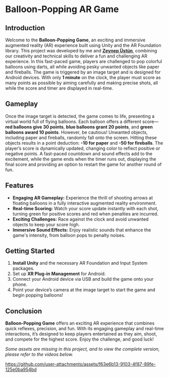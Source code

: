 # Balloon-Popping AR Game

## Introduction
Welcome to the **Balloon-Popping Game**, an exciting and immersive augmented reality (AR) experience built using Unity and the AR Foundation library. This project was developed by me and [**Zeynep Üstün**](https://github.com/ZeynepUstunn?tab=following), combining our creativity and technical skills to deliver a fun and challenging AR experience. In this fast-paced game, players are challenged to pop colorful balloons using darts, all while avoiding pesky unwanted objects like paper and fireballs. The game is triggered by an image target and is designed for Android devices. With only **1 minute** on the clock, the player must score as many points as possible by aiming carefully and making precise shots, all while the score and timer are displayed in real-time.

## Gameplay
Once the image target is detected, the game comes to life, presenting a virtual world full of flying balloons. Each balloon offers a different score—**red balloons give 30 points**, **blue balloons grant 20 points**, and **green balloons award 10 points**. However, be cautious! Unwanted objects, including paper and fireballs, randomly fall onto the screen. Hitting these objects results in a point deduction: **-10 for paper** and **-50 for fireballs**. The player’s score is dynamically updated, changing color to reflect positive or negative points. A fast-paced countdown and sound effects add to the excitement, while the game ends when the timer runs out, displaying the final score and providing an option to restart the game for another round of fun.

## Features
- **Engaging AR Gameplay:** Experience the thrill of shooting arrows at floating balloons in a fully interactive augmented reality environment.
- **Real-time Scoring:** Watch your score update instantly with each shot, turning green for positive scores and red when penalties are incurred.
- **Exciting Challenges:** Race against the clock and avoid unwanted objects to keep your score high.
- **Immersive Sound Effects:** Enjoy realistic sounds that enhance the game's intensity, from balloon pops to penalty noises.

## Getting Started
1. **Install Unity** and the necessary AR Foundation and Input System packages.
2. Set up **XR Plug-in Management** for Android.
3. Connect your Android device via USB and build the game onto your phone.
4. Point your device’s camera at the image target to start the game and begin popping balloons!

## Conclusion
**Balloon-Popping Game** offers an exciting AR experience that combines quick reflexes, precision, and fun. With its engaging gameplay and real-time interactions, it’s designed to keep players entertained as they aim, shoot, and compete for the highest score. Enjoy the challenge, and good luck!

*Some assets are missing in this project, and to view the complete version, please refer to the videos below.*

https://github.com/user-attachments/assets/f63e6b13-9103-4f87-89fe-125e0ba954bd





